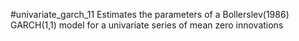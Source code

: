 #univariate_garch_11
Estimates the parameters of a Bollerslev(1986) GARCH(1,1) model for a univariate series of mean zero innovations
